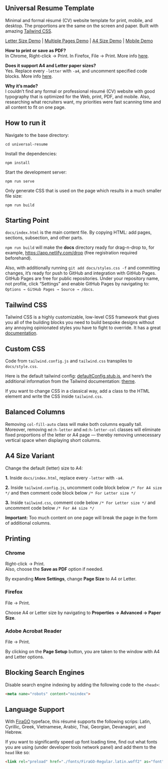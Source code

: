 Universal Resume Template
---------

Minimal and formal résumé (CV) website template for print, mobile, and desktop. The proportions are the same on the screen and paper. Built with amazing [Tailwind CSS](https://tailwindcss.com/).

[Letter Size Demo](https://universal-resume.netlify.app/) | [Multiple Pages Demo](https://universal-resume-pages.netlify.app/) | [A4 Size Demo](https://universal-resume-a4.netlify.app/) | [Mobile Demo](http://www.responsinator.com/?url=https%3A%2F%2Funiversal-resume-pages.netlify.app%2F)

**How to print or save as PDF?**  
In Chrome, Right-click → Print. In Firefox, File → Print. More info [here](#printing).

**Does it support A4 and Letter paper sizes?**  
Yes. Replace every `-letter` with `-a4`, and uncomment specified code blocks. More info [here](#a4-size-variant).

**Why it’s made?**  
I couldn’t find any formal or professional résumé (CV) website with good typography that is optimized for the Web, print, PDF, and mobile. Also, researching what recruiters want, my priorities were fast scanning time and all content to fit on one page.

How to run it
---------

Navigate to the base directory:

```
cd universal-resume
```

Install the dependencies:

```
npm install
```

Start the development server:

```
npm run serve
```

Only generate CSS that is used on the page which results in a much smaller file size:

```
npm run build
```

Starting Point
---------

`docs/index.html` is the main content file. By copying HTML: add pages, sections, subsection, and other parts.

`npm run build` will make the **docs** directory ready for drag-n-drop to, for example, https://app.netlify.com/drop (free registration required beforehand).

Also, with additionally running `git add docs/styles.css -f` and committing changes, it’s ready for push to GitHub and integration with GitHub Pages. GitHub Pages are free for  public repositories. Under your repository name, not profile, click “Settings” and enable GitHub Pages by navigating to: `Options → GitHub Pages → Source → /docs`.

Tailwind CSS
---------

Tailwind CSS is a highly customizable, low-level CSS framework that gives you all of the building blocks you need to build bespoke designs without any annoying opinionated styles you have to fight to override. It has a great [documentation](https://tailwindcss.com/docs/installation).

Custom CSS
---------

Code from `tailwind.config.js` and `tailwind.css` transpiles to `docs/style.css`.

Here is the default tailwind config: [defaultConfig.stub.js](https://github.com/tailwindcss/tailwindcss/blob/master/stubs/defaultConfig.stub.js), and here’s the additional information from the Tailwind documentation: [theme](https://tailwindcss.com/docs/theme/#app).

If you want to change CSS in a classical way, add a class to the HTML element and write the CSS inside `tailwind.css`.

Balanced Columns
---------

Removing `col-fill-auto` class will make both columns equally tall. Moreover, removing `md:h-letter` and `md:h-letter-col` classes will eliminate fixed proportions of the letter or A4 page — thereby removing unnecessary vertical space when displaying short columns.

A4 Size Variant
---------

Change the default (letter) size to A4:

**1.** Inside `docs/index.html`, replace every `-letter` with `-a4`.

**2.** Inside `tailwind.config.js`, uncomment code block below `/* For A4 size */` and then comment code block below `/* For Letter size */`

**3.** Inside `tailwind.css`, comment code below `/* For Letter size */` and uncomment code below `/* For A4 size */`

**Important:** Too much content on one page will break the page in the form of additional columns.

Printing
---------

### Chrome

Right-click → Print.  
Also, choose the **Save as PDF** option if needed.

By expanding **More Settings**, change **Page Size** to A4 or Letter.

### Firefox

File → Print.

Choose A4 or Letter size by navigating to **Properties → Advanced → Paper Size**.

### Adobe Acrobat Reader

File → Print.

By clicking on the **Page Setup** button, you are taken to the window with A4 and Letter options.

Blocking Search Engines
---------

Disable search engine indexing by adding the following code to the `<head>`:

```html
<meta name="robots" content="noindex">
```

Language Support
---------

With [FiraGO](https://github.com/bBoxType/FiraGO) typeface, this résumé supports the following scrips: Latin, Cyrillic, Greek, Vietnamese, Arabic, Thai, Georgian, Devanagari, and Hebrew.

If you want to significantly speed up font loading time, find out what fonts you are using (under developer tools network panel) and add them to the `head` like so:

```html
<link rel="preload" href="./fonts/FiraGO-Regular.latin.woff2" as="font" crossorigin="anonymous">
```
